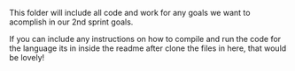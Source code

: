 This folder will include all code and work for any goals we want to acomplish in our 2nd sprint goals.

If you can include any instructions on how to compile and run the code for the language its in inside the readme after clone the files in here, that would be lovely!